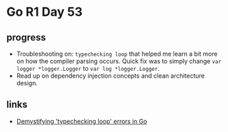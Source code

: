 # Go R1 Day 53


## progress

- Troubleshooting on: `typechecking loop` that helped me learn a bit more on how the compiler parsing occurs.
Quick fix was to simply change `var logger *logger.Logger` to `var log *logger.Logger`.
- Read up on dependency injection concepts and clean architecture design.

## links

- [Demystifying &#39;typechecking loop&#39; errors in Go](https://engblog.yext.com/post/demystifying-typechecking-loop-errors)

